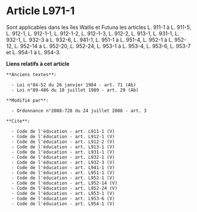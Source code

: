 # Article L971-1

Sont applicables dans les îles Wallis et Futuna les articles L. 911-1 à L. 911-5, L. 912-1, L. 912-1-1, L. 912-1-2, L.
912-1-3, L. 912-2, L. 913-1, L. 931-1, L. 932-1, L. 932-3 à L. 932-6, 
L. 941-1, L. 951-1 à L. 951-4, L. 952-1 à L. 952-12, L. 952-14 à L. 952-20, L. 952-24, L. 953-1 à L. 953-4, L. 953-6, L.
953-7 et L. 954-1 à L. 954-3.

**Liens relatifs à cet article**

	**Anciens textes**:

	  - Loi n°84-52 du 26 janvier 1984 - art. 71 (Ab)
	  - Loi n°89-486 du 10 juillet 1989 - art. 29 (Ab)

	**Modifié par**:

	  - Ordonnance n°2008-728 du 24 juillet 2008 - art. 3

	**Cite**:

	  - Code de l'éducation - art. L911-1 (V)
	  - Code de l'éducation - art. L912-1 (V)
	  - Code de l'éducation - art. L912-2 (V)
	  - Code de l'éducation - art. L913-1 (V)
	  - Code de l'éducation - art. L931-1 (V)
	  - Code de l'éducation - art. L932-1 (V)
	  - Code de l'éducation - art. L932-3 (V)
	  - Code de l'éducation - art. L941-1 (V)
	  - Code de l'éducation - art. L951-1 (V)
	  - Code de l'éducation - art. L952-1 (V)
	  - Code de l'éducation - art. L952-14 (V)
	  - Code de l'éducation - art. L952-24 (V)
	  - Code de l'éducation - art. L953-1 (V)
	  - Code de l'éducation - art. L953-6 (V)
	  - Code de l'éducation - art. L954-1 (V)
